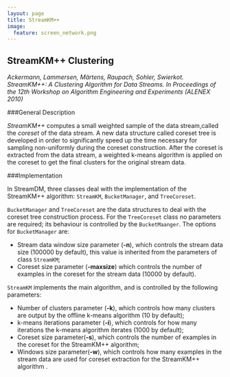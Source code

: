 ```yaml
---
layout: page
title: StreamKM++
image:
  feature: screen_network.png
---
```


## StreamKM++ Clustering

*Ackermann, Lammersen, Märtens, Raupach, Sohler, Swierkot. StreamKM++: A
Clustering Algorithm for Data Streams. In Proceedings of the 12th Workshop on
Algorithm Engineering and Experiments (ALENEX 2010)*

###General Description

*StreamKM++* computes a small weighted sample of the data stream,called the
*coreset* of the data stream. A new data structure called coreset tree is
developed in order to significantly speed up the time necessary for sampling
non-uniformly during the coreset construction. After the coreset is extracted
from the data stream, a weighted k-means algorithm is applied on the coreset to
get the final clusters for the original stream data.

###Implementation

In StreamDM, three classes deal with the implementation of the StreamKM++
algorithm: `StreamKM`, `BucketManager`, and `TreeCoreset`.

`BucketManager` and `TreeCoreset` are the data structures to deal with the
coreset tree construction process. For the `TreeCoreset` class no parameters are
required; its behaviour is controlled by the `BucketMaanger`. The options for
`BucketManager` are:

* Stream data window size parameter (**-n**), which controls the stream data size 
(100000 by default), this value is inherited from the parameters of class `StreamKM`;
* Coreset size parameter (**-maxsize**) which controls the number of examples in 
the coreset for the stream data (10000 by default).

`StreamKM` implements the main algorithm, and is controlled by the following
parameters:

* Number of clusters parameter (**-k**), which controls how many clusters are
  output by the offline k-means algorithm (10 by default); 
* k-means iterations parameter (**-i**), which controls for how many iterations the
  k-means algorithm iterates (1000 by default);
* Coreset size parameter(**-s**), which controls the number of examples in the coreset
  for the StreamKM++ algorithm;
* Windows size parameter(**-w**), which controls how many examples in the stream data
  are used for coreset extraction for the StreamKM++ algorithm .
